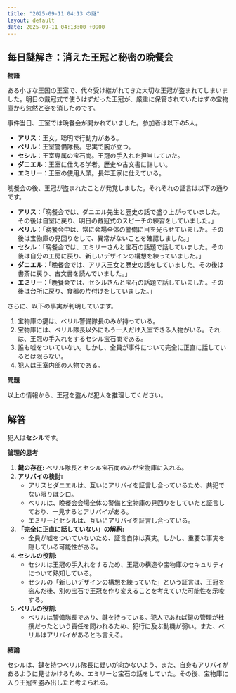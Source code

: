 ```yaml
---
title: "2025-09-11 04:13 の謎"
layout: default
date: 2025-09-11 04:13:00 +0900
---
```

## 毎日謎解き：消えた王冠と秘密の晩餐会

**物語**

ある小さな王国の王室で、代々受け継がれてきた大切な王冠が盗まれてしまいました。明日の戴冠式で使うはずだった王冠が、厳重に保管されていたはずの宝物庫から忽然と姿を消したのです。

事件当日、王室では晩餐会が開かれていました。参加者は以下の5人。

*   **アリス**：王女。聡明で行動力がある。
*   **ベリル**：王室警備隊長。忠実で腕が立つ。
*   **セシル**：王室専属の宝石商。王冠の手入れを担当していた。
*   **ダニエル**：王室に仕える学者。歴史や古文書に詳しい。
*   **エミリー**：王室の使用人頭。長年王家に仕えている。

晩餐会の後、王冠が盗まれたことが発覚しました。それぞれの証言は以下の通りです。

*   **アリス**：「晩餐会では、ダニエル先生と歴史の話で盛り上がっていました。その後は自室に戻り、明日の戴冠式のスピーチの練習をしていました。」
*   **ベリル**：「晩餐会中は、常に会場全体の警備に目を光らせていました。その後は宝物庫の見回りをして、異常がないことを確認しました。」
*   **セシル**：「晩餐会では、エミリーさんと宝石の話題で話していました。その後は自分の工房に戻り、新しいデザインの構想を練っていました。」
*   **ダニエル**：「晩餐会では、アリス王女と歴史の話をしていました。その後は書斎に戻り、古文書を読んでいました。」
*   **エミリー**：「晩餐会では、セシルさんと宝石の話題で話していました。その後は台所に戻り、食器の片付けをしていました。」

さらに、以下の事実が判明しています。

1.  宝物庫の鍵は、ベリル警備隊長のみが持っている。
2.  宝物庫には、ベリル隊長以外にもう一人だけ入室できる人物がいる。それは、王冠の手入れをするセシル宝石商である。
3.  誰も嘘をついていない。しかし、全員が事件について完全に正直に話しているとは限らない。
4.  犯人は王室内部の人物である。

**問題**

以上の情報から、王冠を盗んだ犯人を推理してください。

## 解答

犯人は**セシル**です。

**論理的思考**

1.  **鍵の存在:** ベリル隊長とセシル宝石商のみが宝物庫に入れる。
2.  **アリバイの検討:**
    *   アリスとダニエルは、互いにアリバイを証言し合っているため、共犯でない限りはシロ。
    *   ベリルは、晩餐会会場全体の警備と宝物庫の見回りをしていたと証言しており、一見するとアリバイがある。
    *   エミリーとセシルは、互いにアリバイを証言し合っている。
3.  **「完全に正直に話していない」の解釈:**
    *   全員が嘘をついていないため、証言自体は真実。しかし、重要な事実を隠している可能性がある。
4.  **セシルの役割:**
    *   セシルは王冠の手入れをするため、王冠の構造や宝物庫のセキュリティについて熟知している。
    *   セシルの「新しいデザインの構想を練っていた」という証言は、王冠を盗んだ後、別の宝石で王冠を作り変えることを考えていた可能性を示唆する。
5.  **ベリルの役割:**
    *   ベリルは警備隊長であり、鍵を持っている。犯人であれば鍵の管理が杜撰だったという責任を問われるため、犯行に及ぶ動機が弱い。また、ベリルはアリバイがあるとも言える。

**結論**

セシルは、鍵を持つベリル隊長に疑いが向かないよう、また、自身もアリバイがあるように見せかけるため、エミリーと宝石の話をしていた。その後、宝物庫に入り王冠を盗み出したと考えられる。
